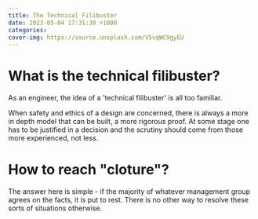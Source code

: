 ```yaml
---
title: The Technical Filibuster
date: 2023-05-04 17:31:30 +1000
categories: 
cover-img: https://source.unsplash.com/V5vqWC9gyEU
---
```

# What is the technical filibuster?
As an engineer, the idea of a 'technical filibuster' is all too familiar. 

When safety and ethics of a design are concerned, there is always a more in depth model that can be built, a more rigorous proof. At some stage one has to be justified in a decision and the scrutiny should come from those more experienced, not less.
# How to reach "cloture"?
The answer here is simple - if the majority of whatever management group agrees on the facts, it is put to rest. There is no other way to resolve these sorts of situations otherwise.
